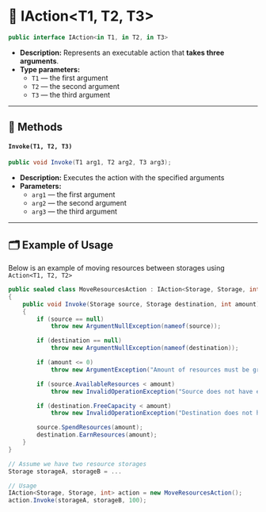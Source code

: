 # 🧩 IAction&lt;T1, T2, T3&gt;

```csharp
public interface IAction<in T1, in T2, in T3>
```

- **Description:** Represents an executable action that <b>takes three arguments</b>.
- **Type parameters:**
    - `T1` — the first argument
    - `T2` — the second argument
    - `T3` — the third argument

---

## 🏹 Methods

#### `Invoke(T1, T2, T3)`

```csharp
public void Invoke(T1 arg1, T2 arg2, T3 arg3);
```

- **Description:** Executes the action with the specified arguments
- **Parameters:**
    - `arg1` — the first argument
    - `arg2` — the second argument
    - `arg3` — the third argument

---

## 🗂 Example of Usage

Below is an example of moving resources between storages using `Action<T1, T2, T2>`

```csharp
public sealed class MoveResourcesAction : IAction<Storage, Storage, int>
{
    public void Invoke(Storage source, Storage destination, int amount)
    {
        if (source == null) 
            throw new ArgumentNullException(nameof(source));

        if (destination == null) 
            throw new ArgumentNullException(nameof(destination));

        if (amount <= 0)
            throw new ArgumentException("Amount of resources must be greater than zero.", nameof(amount));

        if (source.AvailableResources < amount)
            throw new InvalidOperationException("Source does not have enough resources.");

        if (destination.FreeCapacity < amount)
            throw new InvalidOperationException("Destination does not have enough free capacity.");

        source.SpendResources(amount);
        destination.EarnResources(amount);
    }
}

```

```csharp
// Assume we have two resource storages
Storage storageA, storageB = ...

// Usage
IAction<Storage, Storage, int> action = new MoveResourcesAction();
action.Invoke(storageA, storageB, 100);
```